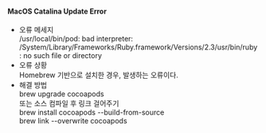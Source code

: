 #### MacOS Catalina Update Error
- 오류 메세지  
/usr/local/bin/pod: bad interpreter: /System/Library/Frameworks/Ruby.framework/Versions/2.3/usr/bin/ruby: no such file or directory
- 오류 상황  
Homebrew 기반으로 설치한 경우, 발생하는 오류이다.
- 해결 방법  
brew upgrade cocoapods  
또는 소스 컴파일 후 링크 걸어주기  
brew install cocoapods --build-from-source  
brew link --overwrite cocoapods  
